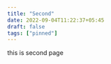 ```yaml
---
title: "Second"
date: 2022-09-04T11:22:37+05:45
draft: false
tags: ["pinned"]
---
```


this is second page

